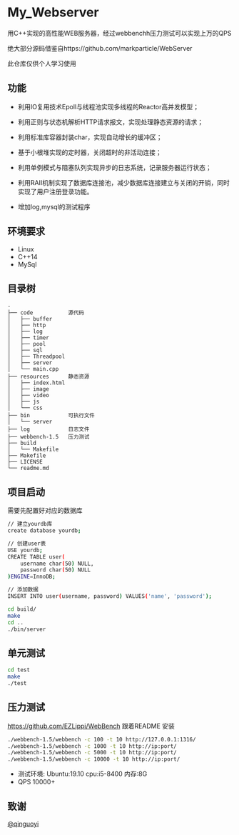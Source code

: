 # My_Webserver

用C++实现的高性能WEB服务器，经过webbenchh压力测试可以实现上万的QPS

绝大部分源码借鉴自https://github.com/markparticle/WebServer 

此仓库仅供个人学习使用

## 功能

* 利用IO复用技术Epoll与线程池实现多线程的Reactor高并发模型；
* 利用正则与状态机解析HTTP请求报文，实现处理静态资源的请求；
* 利用标准库容器封装char，实现自动增长的缓冲区；
* 基于小根堆实现的定时器，关闭超时的非活动连接；
* 利用单例模式与阻塞队列实现异步的日志系统，记录服务器运行状态；
* 利用RAII机制实现了数据库连接池，减少数据库连接建立与关闭的开销，同时实现了用户注册登录功能。

* 增加log,mysql的测试程序 

## 环境要求

* Linux
* C++14
* MySql

## 目录树

```
.
├── code           源代码
│   ├── buffer
│   ├── http
│   ├── log
│   ├── timer
│   ├── pool
│   ├── sql
│   ├── Threadpool
│   ├── server
│   └── main.cpp
├── resources      静态资源
│   ├── index.html
│   ├── image
│   ├── video
│   ├── js
│   └── css
├── bin            可执行文件
│   └── server
├── log            日志文件
├── webbench-1.5   压力测试
├── build          
│   └── Makefile
├── Makefile
├── LICENSE
└── readme.md
```


## 项目启动

需要先配置好对应的数据库

```bash
// 建立yourdb库
create database yourdb;

// 创建user表
USE yourdb;
CREATE TABLE user(
    username char(50) NULL,
    password char(50) NULL
)ENGINE=InnoDB;

// 添加数据
INSERT INTO user(username, password) VALUES('name', 'password');
```

```bash
cd build/
make
cd ..
./bin/server
```

## 单元测试

```bash
cd test
make
./test
```

## 压力测试

https://github.com/EZLippi/WebBench   跟着README 安装

```bash
./webbench-1.5/webbench -c 100 -t 10 http://127.0.0.1:1316/
./webbench-1.5/webbench -c 1000 -t 10 http://ip:port/
./webbench-1.5/webbench -c 5000 -t 10 http://ip:port/
./webbench-1.5/webbench -c 10000 -t 10 http://ip:port/
```

* 测试环境: Ubuntu:19.10 cpu:i5-8400 内存:8G 
* QPS 10000+

## 致谢

[@qinguoyi](https://github.com/qinguoyi/TinyWebServer)